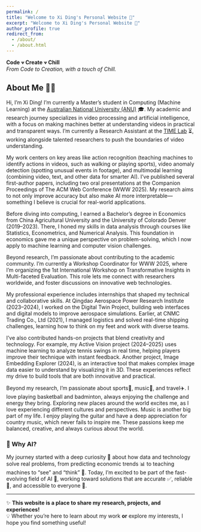 ```yaml
---
permalink: /
title: "Welcome to Xi Ding's Personal Website 👋"
excerpt: "Welcome to Xi Ding's Personal Website 👋"
author_profile: true
redirect_from: 
  - /about/
  - /about.html
---
```


**Code ⟇ Create ⟇ Chill**  
*From Code to Creation, with a touch of Chill.*

## About Me 🏄‍♂️ 
Hi, I’m Xi Ding! I’m currently a Master’s student in Computing (Machine Learning) at the [Australian National University (ANU)](https://www.anu.edu.au) 🎓. My academic and research journey specializes in video processing and artificial intelligence, with a focus on making machines better at understanding videos in practical and transparent ways. I’m currently a Research Assistant at the [TIME Lab](https://time.anu.edu.au/) ⏳, working alongside talented researchers to push the boundaries of video understanding.

My work centers on key areas like action recognition (teaching machines to identify actions in videos, such as walking or playing sports), video anomaly detection (spotting unusual events in footage), and multimodal learning (combining video, text, and other data for smarter AI). I’ve published several first-author papers, including two oral presentations at the Companion Proceedings of The ACM Web Conference (WWW 2025). My research aims to not only improve accuracy but also make AI more interpretable—something I believe is crucial for real-world applications.

Before diving into computing, I earned a Bachelor’s degree in Economics from China Agricultural University and the University of Colorado Denver (2019–2023). There, I honed my skills in data analysis through courses like Statistics, Econometrics, and Numerical Analysis. This foundation in economics gave me a unique perspective on problem-solving, which I now apply to machine learning and computer vision challenges.

Beyond research, I’m passionate about contributing to the academic community. I’m currently a Workshop Coordinator for WWW 2025, where I’m organizing the 1st International Workshop on Transformative Insights in Multi-faceted Evaluation. This role lets me connect with researchers worldwide, and foster discussions on innovative web technologies.

My professional experience includes internships that shaped my technical and collaborative skills. At Qingdao Aerospace Power Research Institute (2023–2024), I worked on the Digital Twin Project, building web interfaces and digital models to improve aerospace simulations. Earlier, at CNMC Trading Co., Ltd (2021), I managed logistics and solved real-time shipping challenges, learning how to think on my feet and work with diverse teams.

I’ve also contributed hands-on projects that blend creativity and technology. For example, my Active Vision project (2024–2025) uses machine learning to analyze tennis swings in real time, helping players improve their technique with instant feedback. Another project, Image Embedding Explorer (2024), is an interactive tool that makes complex image data easier to understand by visualizing it in 3D. These experiences reflect my drive to build tools that are both innovative and practical.

Beyond my research, I’m passionate about sports🏀, music🎸, and travel✈️. I love playing basketball and badminton, always enjoying the challenge and energy they bring. Exploring new places around the world excites me, as I love experiencing different cultures and perspectives. Music is another big part of my life. I enjoy playing the guitar and have a deep appreciation for country music, which never fails to inspire me. These passions keep me balanced, creative, and always curious about the world.

### 📢 Why AI?  
My journey started with a deep curiosity 🤔 about how data and technology solve real problems, from predicting economic trends 📊 to teaching machines to “see” and “think” 🧠. Today, I’m excited to be part of the fast-evolving field of AI 🚀, working toward solutions that are accurate ✅, reliable 🔐, and accessible to everyone 💌.

---
✨ **This website is a place to share my research, projects, and experiences!**  
💡 Whether you’re here to learn about my work **or** explore my interests, I hope you find something useful! 
